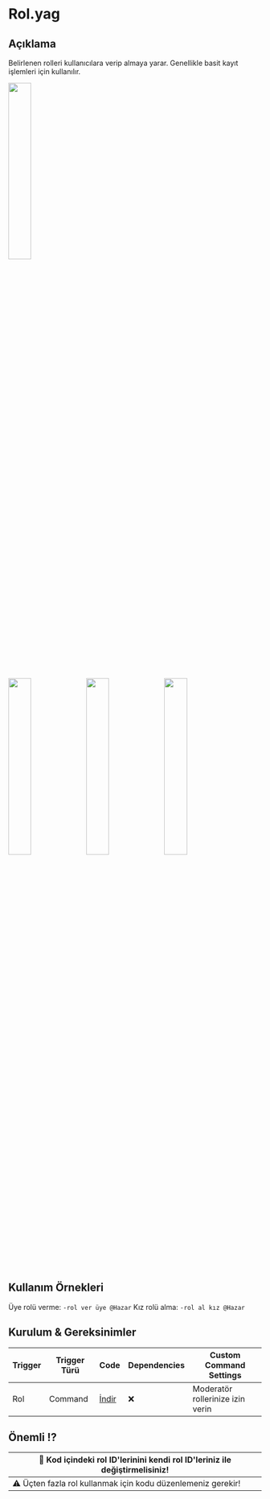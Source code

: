 # Rol.yag

## Açıklama

Belirlenen rolleri kullanıcılara verip almaya yarar. Genellikle basit kayıt işlemleri için kullanılır.

<!--- The image/gif here will show how the command is used or how it looks when in action --->
<img src="../../assets/Moderasyon/Rol/rol_kullanım.gif?raw=true" width="30%"/>

<p float="left">
	<img src="../../assets/Moderasyon/Rol/rol_verme.png?raw=true" width="30%"/>
	<img src="../../assets/Moderasyon/Rol/rol_alma.png?raw=true" width="30%"/>
    <img src="../../assets/Moderasyon/Rol/rol_hata.png?raw=true" width="30%"/>
</p>

## Kullanım Örnekleri

Üye rolü verme: `-rol ver üye @Hazar`
Kız rolü alma: `-rol al kız @Hazar`

## Kurulum & Gereksinimler

Trigger|Trigger Türü|Code|Dependencies|Custom Command Settings
---|---|---|---|---
Rol|Command|[İndir](rol.yag)|❌|Moderatör rollerinize izin verin

## Önemli ⁉

| 📢 Kod içindeki rol ID'lerinini kendi rol ID'leriniz ile değiştirmelisiniz! |
| --- |
| ⚠ Üçten fazla rol kullanmak için kodu düzenlemeniz gerekir! |